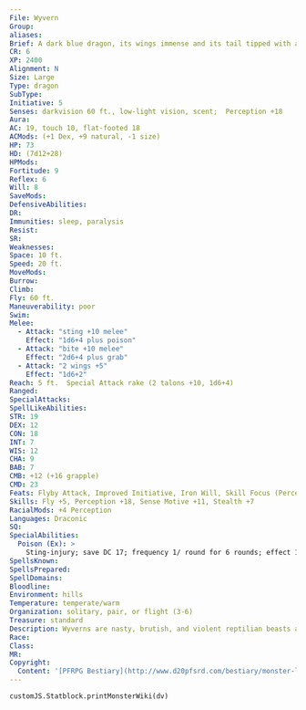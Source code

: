 ```yaml
---
File: Wyvern
Group: 
aliases: 
Brief: A dark blue dragon, its wings immense and its tail tipped with a hooked stinger, lands on two taloned feet and roars a challenge.
CR: 6
XP: 2400
Alignment: N
Size: Large
Type: dragon
SubType: 
Initiative: 5
Senses: darkvision 60 ft., low-light vision, scent;  Perception +18
Aura: 
AC: 19, touch 10, flat-footed 18
ACMods: (+1 Dex, +9 natural, -1 size)
HP: 73
HD: (7d12+28)
HPMods: 
Fortitude: 9
Reflex: 6
Will: 8
SaveMods: 
DefensiveAbilities: 
DR: 
Immunities: sleep, paralysis
Resist: 
SR: 
Weaknesses: 
Space: 10 ft.
Speed: 20 ft.
MoveMods: 
Burrow: 
Climb: 
Fly: 60 ft.
Maneuverability: poor
Swim: 
Melee: 
  - Attack: "sting +10 melee"
    Effect: "1d6+4 plus poison"
  - Attack: "bite +10 melee"
    Effect: "2d6+4 plus grab"
  - Attack: "2 wings +5"
    Effect: "1d6+2"
Reach: 5 ft.  Special Attack rake (2 talons +10, 1d6+4)
Ranged: 
SpecialAttacks: 
SpellLikeAbilities: 
STR: 19
DEX: 12
CON: 18
INT: 7
WIS: 12
CHA: 9
BAB: 7
CMB: +12 (+16 grapple)
CMD: 23
Feats: Flyby Attack, Improved Initiative, Iron Will, Skill Focus (Perception)
Skills: Fly +5, Perception +18, Sense Motive +11, Stealth +7
RacialMods: +4 Perception
Languages: Draconic
SQ: 
SpecialAbilities:
  Poison (Ex): >
    Sting-injury; save DC 17; frequency 1/ round for 6 rounds; effect 1d4 Constitution damage; cure 2 consecutive saves. The save DC is Constitution-based.
SpellsKnown: 
SpellsPrepared: 
SpellDomains: 
Bloodline: 
Environment: hills
Temperature: temperate/warm
Organization: solitary, pair, or flight (3-6)
Treasure: standard
Description: Wyverns are nasty, brutish, and violent reptilian beasts akin to more powerful dragons. They are always aggressive and impatient, and are quick to resort to force in order to accomplish their goals. For this reason, dragons generally look down upon wyverns, considering their distant cousins nothing more than primitive savages with a distinct lack of style or wit. In most cases, this generalization is spot-on. Although far from animalistic in intellect, and capable of speech, most wyverns simply can't be bothered with the subtlety of diplomacy, and prefer to fight first and parley later, and even then only if faced with a foe they can neither defeat nor flee from.  Wyverns are territorial creatures. Though they occasionally hunt in small groups for large prey, they are generally solitary creatures, hunting in areas ranging in size from 100 to 200 square miles. Wyverns have been known to fight to the death among themselves for the right to hunt a territory rich with prey.  Although constantly hungry and prone to mayhem, a wyvern that can be befriended (usually through a delicate combination of flattery, intimidation, food, and treasure) becomes a powerful ally. They often serve giants and monstrous humanoids as guardians, and some lizardfolk and boggard tribes even use them as mounts, although such arrangements are quite costly in terms of food and gold, for few are the wyverns who would willingly serve as steeds for lesser creatures for long.  A wyvern is about 16 feet in length, half of which is tail. The average wyvern weighs 2,000 pounds.
Race: 
Class: 
MR: 
Copyright:
  Content: '[PFRPG Bestiary](http://www.d20pfsrd.com/bestiary/monster-listings/dragons/wyvern)'
---
```

```dataviewjs
customJS.Statblock.printMonsterWiki(dv)
```

